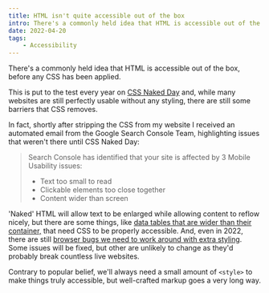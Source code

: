 ```yaml
---
title: HTML isn't quite accessible out of the box
intro: There's a commonly held idea that HTML is accessible out of the box, before any CSS has been applied. Unfortunately, that isn't quite the case.
date: 2022-04-20
tags:
    - Accessibility
---
```


There's a commonly held idea that HTML is accessible out of the box, before any CSS has been applied.

This is put to the test every year on [CSS Naked Day](https://www.tempertemper.net/blog/css-naked-day) and, while many websites are still perfectly usable without any styling, there are still some barriers that CSS removes.

In fact, shortly after stripping the CSS from my website I received an automated email from the Google Search Console Team, highlighting issues that weren't there until CSS Naked Day:

> Search Console has identified that your site is affected by 3 Mobile Usability issues:
>
> - Text too small to read
> - Clickable elements too close together
> - Content wider than screen

'Naked' HTML will allow text to be enlarged while allowing content to reflow nicely, but there are some things, like [data tables that are wider than their container,](/blog/accessible-responsive-tables) that need CSS to be properly accessible. And, even in 2022, there are still [browser bugs we need to work around with extra styling](/blog/fixing-safaris-html-only-dark-mode-bug). Some issues will be fixed, but other are unlikely to change as they'd probably break countless live websites.

Contrary to popular belief, we'll always need a small amount of `<style>` to make things truly accessible, but well-crafted markup goes a very long way.
